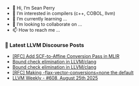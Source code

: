 - 👋 Hi, I’m Sean Perry
- 👀 I’m interested in compilers (c++, COBOL, llvm)
- 🌱 I’m currently learning ...
- 💞️ I’m looking to collaborate on ...
- 📫 How to reach me ...

<!---
s66perry/s66perry is a ✨ special ✨ repository because its `README.md` (this file) appears on your GitHub profile.
You can click the Preview link to take a look at your changes.
--->
### 📕 Latest LLVM Discourse Posts

<!-- DISCOURSE-LLVM:START -->
- [[RFC] Add SCF-to-Affine Conversion Pass in MLIR](https://discourse.llvm.org/t/rfc-add-scf-to-affine-conversion-pass-in-mlir/88036#post_2)
- [Bound check elimination in LLVM/clang](https://discourse.llvm.org/t/bound-check-elimination-in-llvm-clang/88043#post_2)
- [Bound check elimination in LLVM/clang](https://discourse.llvm.org/t/bound-check-elimination-in-llvm-clang/88043#post_1)
- [[RFC] Making -flax-vector-conversions=none the default](https://discourse.llvm.org/t/rfc-making-flax-vector-conversions-none-the-default/88008#post_2)
- [LLVM Weekly - #608, August 25th 2025](https://discourse.llvm.org/t/llvm-weekly-608-august-25th-2025/88042#post_1)
<!-- DISCOURSE-LLVM:END -->
